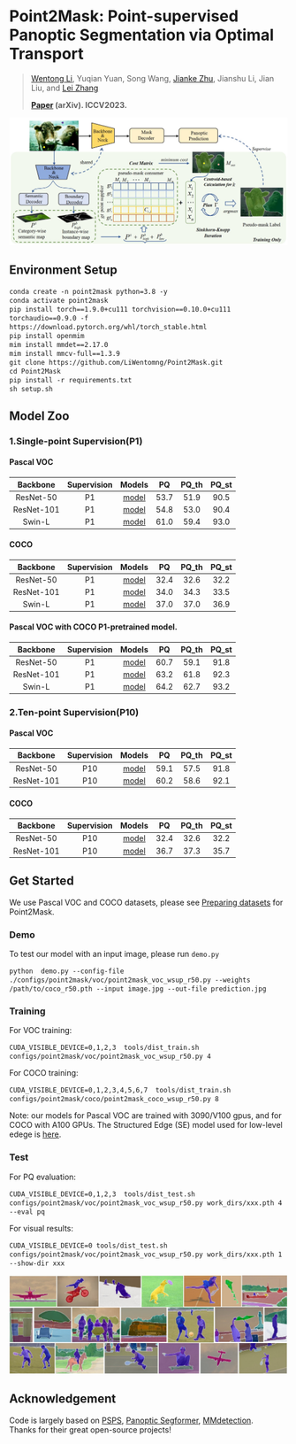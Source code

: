 # Point2Mask: Point-supervised Panoptic Segmentation via Optimal Transport
> [Wentong Li](https://cslwt.github.io/), Yuqian Yuan, Song Wang, [Jianke Zhu](https://person.zju.edu.cn/jkzhu), Jianshu Li, Jian Liu, and [Lei Zhang](https://www4.comp.polyu.edu.hk/~cslzhang/)
>
> **[Paper](https://arxiv.org/pdf/2308.01779.pdf) (arXiv). ICCV2023.**


<img src="./data/point2mask.jpg" width="800px">



## Environment Setup

    conda create -n point2mask python=3.8 -y
    conda activate point2mask
    pip install torch==1.9.0+cu111 torchvision==0.10.0+cu111 torchaudio==0.9.0 -f https://download.pytorch.org/whl/torch_stable.html
    pip install openmim
    mim install mmdet==2.17.0
    mim install mmcv-full==1.3.9
    git clone https://github.com/LiWentomng/Point2Mask.git
    cd Point2Mask
    pip install -r requirements.txt
    sh setup.sh
    


## Model Zoo

### 1.Single-point Supervision(P1) 
#### Pascal VOC
|  Backbone  | Supervision |                                            Models                                            |  PQ  | PQ_th | PQ_st | 
|:----------:|:-----------:|:--------------------------------------------------------------------------------------------:|:----:|:-----:|:-----:|
| ResNet-50  |     P1      | [model](https://drive.google.com/file/d/1nuVb1Hlgu7uqFw-zE_r2NP-BAAHTBXS-/view?usp=sharing)  | 53.7 | 51.9  | 90.5  | 
| ResNet-101 |     P1      | [model](https://drive.google.com/file/d/1ToLa3dE7Hczz_O8Ej9eYcpjA0z1G4hai/view?usp=sharing)  | 54.8 | 53.0  | 90.4  |
|   Swin-L   |     P1      | [model](https://drive.google.com/file/d/1WblgH8xKZx0BFKU1qooVH4h7Fw_JxPeD/view?usp=sharing)  | 61.0 | 59.4  | 93.0  |

#### COCO 
|  Backbone  | Supervision |                                            Models                                            |  PQ  | PQ_th | PQ_st | 
|:----------:|:-----------:|:--------------------------------------------------------------------------------------------:|:----:|:-----:|:-----:|
| ResNet-50  |     P1      | [model](https://drive.google.com/file/d/1Y1GcOKy09y8lkaFqj5EPBMFgRUyKRI7c/view?usp=sharing)  | 32.4 | 32.6  | 32.2  | 
| ResNet-101 |     P1      | [model](https://drive.google.com/file/d/1ckTeH1kU7vMGWciol6zJfrLnWkZwKIrf/view?usp=sharing)  | 34.0 | 34.3  | 33.5  |
|   Swin-L   |     P1      | [model](https://drive.google.com/file/d/1umLYLgFo9GlKY8QDv5jlss1y2OXmMmYs/view?usp=sharing)  | 37.0 | 37.0  | 36.9  |


#### Pascal VOC with COCO P1-pretrained model.
|  Backbone  | Supervision |                                            Models                                            |  PQ  | PQ_th | PQ_st | 
|:----------:|:-----------:|:--------------------------------------------------------------------------------------------:|:----:|:-----:|:-----:|
| ResNet-50  |     P1      | [model](https://drive.google.com/file/d/1vd3SY_b4uUJW8WdIBb5zOkZUpd4quqMM/view?usp=sharing)  | 60.7 | 59.1  | 91.8  | 
| ResNet-101 |     P1      | [model](https://drive.google.com/file/d/1lP-Y-l66Bt-d2giIXAwb5JbK0u9RPVdr/view?usp=sharing)  | 63.2 | 61.8  | 92.3  |
|   Swin-L   |     P1      | [model](https://drive.google.com/file/d/1t4-2RXt6vgNZLCt2SNH-hS_8I0mLz2pE/view?usp=sharing)  | 64.2 | 62.7  | 93.2  |


### 2.Ten-point Supervision(P10) 
#### Pascal VOC
|  Backbone  | Supervision |                                            Models                                            |  PQ  | PQ_th | PQ_st | 
|:----------:|:-----------:|:--------------------------------------------------------------------------------------------:|:----:|:-----:|:-----:|
| ResNet-50  |     P10     | [model](https://drive.google.com/file/d/1m_KUOvB44IvROluTEU0SlRVA5UZxOlue/view?usp=sharing)  | 59.1 | 57.5  | 91.8  | 
| ResNet-101 |     P10     | [model](https://drive.google.com/file/d/1YkUIEynAn1vqslp22a24MTqZFLPLAU09/view?usp=sharing)  | 60.2 | 58.6  | 92.1  |


#### COCO 
|  Backbone  | Supervision |                                            Models                                            |  PQ  | PQ_th | PQ_st | 
|:----------:|:-----------:|:--------------------------------------------------------------------------------------------:|:----:|:-----:|:-----:|
| ResNet-50  |     P10     | [model](https://drive.google.com/file/d/1WORcd9gYZLMctKup98ooOl1pXOR6ywpH/view?usp=sharing)  | 32.4 | 32.6  | 32.2  | 
| ResNet-101 |     P10     | [model](https://drive.google.com/file/d/1JvMcx2JDX-jcyDhqShrXYwrgjYoLl5q3/view?usp=sharing)  | 36.7 | 37.3  | 35.7  |


## Get Started
We use Pascal VOC and COCO datasets, please see [Preparing datasets](./data/README.md) for Point2Mask. 


### Demo
To test our model with an input image, please run `demo.py`
```shell
python  demo.py --config-file ./configs/point2mask/voc/point2mask_voc_wsup_r50.py --weights /path/to/coco_r50.pth --input image.jpg --out-file prediction.jpg
```


### Training

For VOC training:
```shell
CUDA_VISIBLE_DEVICE=0,1,2,3  tools/dist_train.sh configs/point2mask/voc/point2mask_voc_wsup_r50.py 4
```

For COCO training:
```shell
CUDA_VISIBLE_DEVICE=0,1,2,3,4,5,6,7  tools/dist_train.sh configs/point2mask/coco/point2mask_coco_wsup_r50.py 8
```

Note: our models for Pascal VOC are trained with 3090/V100 gpus, and for COCO with A100 GPUs. The  Structured Edge (SE) model used for low-level edege is [here](https://drive.google.com/file/d/1V6DCug0lUC3C9w3WUOFS9PFZ5-1R2ZXV/view?usp=sharing). 

### Test

For PQ evaluation:
```shell
CUDA_VISIBLE_DEVICE=0,1,2,3  tools/dist_test.sh configs/point2mask/voc/point2mask_voc_wsup_r50.py work_dirs/xxx.pth 4  --eval pq
```

For visual results:
```shell
CUDA_VISIBLE_DEVICE=0 tools/dist_test.sh configs/point2mask/voc/point2mask_voc_wsup_r50.py work_dirs/xxx.pth 1 --show-dir xxx
```


<img src="./data/visualization.jpg" width="800px">


## Acknowledgement
Code is largely based on [PSPS](https://github.com/BraveGroup/PSPS), [Panoptic Segformer](https://github.com/zhiqi-li/Panoptic-SegFormer), [MMdetection](https://github.com/open-mmlab/mmdetection).  
Thanks for their great open-source projects! 





    
    









